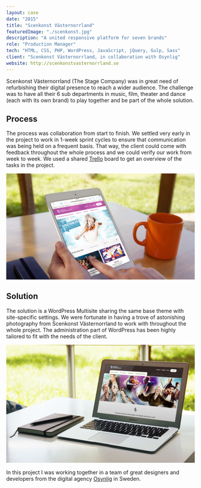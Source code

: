 ```yaml
---
layout: case
date: "2015"
title: "Scenkonst Västernorrland"
featuredImage: "./scenkonst.jpg"
description: "A united responsive platform for seven brands"
role: "Production Manager"
tech: "HTML, CSS, PHP, WordPress, JavaScript, jQuery, Gulp, Sass"
client: "Scenkonst Västernorrland, in collaboration with Osynlig"
website: http://scenkonstvasternorrland.se
---
```


Scenkonst Västernorrland (The Stage Company) was in great need of refurbishing their digital presence to reach a wider audience. The challenge was to have all their 6 sub departments in music, film, theater and dance (each with its own brand) to play together and be part of the whole solution.

## Process

The process was collaboration from start to finish. We settled very early in the project to work in 1-week sprint cycles to ensure that communication was being held on a frequent basis. That way, the client could come with feedback throughout the whole process and we could verify our work from week to week. We used a shared [Trello] board to get an overview of the tasks in the project.

![Scenkonst Västernorrland](scenkonst-inline-1.jpg)

## Solution

The solution is a WordPress Multisite sharing the same base theme with site-specific settings. We were fortunate in having a trove of astonishing photography from Scenkonst Västernorrland to work with throughout the whole project. The administration part of WordPress has been highly tailored to fit with the needs of the client.

![Scenkonst Västernorrland](scenkonst-inline-3.jpg)

In this project I was working together in a team of great designers and developers from the digital agency [Osynlig] in Sweden.

[trello]: https://trello.com/
[osynlig]: http://osynlig.com

